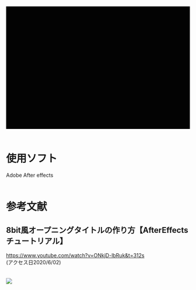![原画像](https://github.com/k174r/artworks/blob/master/hcli/HCLI.gif)
<br><br>
# 使用ソフト
Adobe  After effects
<br><br>
# 参考文献
## 8bit風オープニングタイトルの作り方【AfterEffects チュートリアル】  
<https://www.youtube.com/watch?v=ONkjD-lbRuk&t=312s>  
(アクセス日2020/6/02)  
<br><br>
[![](http://img.youtube.com/vi/ONkjD-lbRuk/0.jpg)](http://www.youtube.com/watch?v=ONkjD-lbRuk "")

